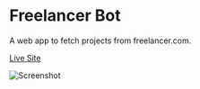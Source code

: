 # Freelancer Bot

A web app to fetch projects from freelancer.com.

[Live Site](https://vmraa.github.io/freelancer-bot/)


![Screenshot](https://github.com/vmraa/freelancer-bot/blob/main/screenshots/freelancer-bot.png?raw=true)
